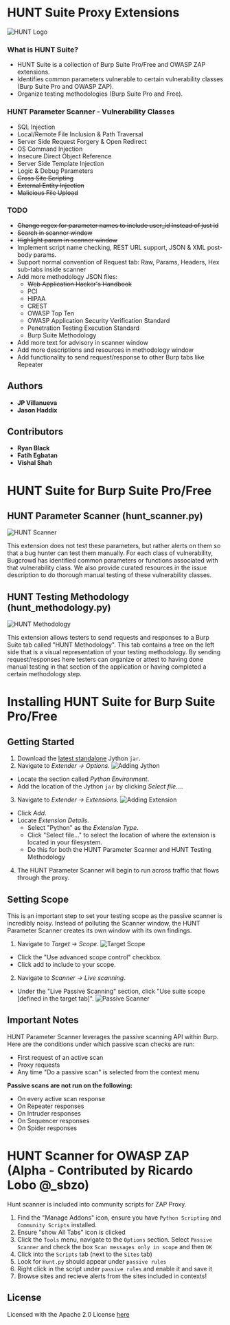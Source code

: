 # HUNT Suite Proxy Extensions 

![HUNT Logo](/images/logo.png)

### What is HUNT Suite?
* HUNT Suite is a collection of Burp Suite Pro/Free and OWASP ZAP extensions.
* Identifies common parameters vulnerable to certain vulnerability classes (Burp Suite Pro and OWASP ZAP). 
* Organize testing methodologies (Burp Suite Pro and Free).

### HUNT Parameter Scanner - Vulnerability Classes

* SQL Injection
* Local/Remote File Inclusion & Path Traversal
* Server Side Request Forgery & Open Redirect
* OS Command Injection
* Insecure Direct Object Reference
* Server Side Template Injection
* Logic & Debug Parameters
* ~~Cross Site Scripting~~
* ~~External Entity Injection~~
* ~~Malicious File Upload~~


### TODO
* ~~Change regex for parameter names to include user_id instead of just id~~
* ~~Search in scanner window~~
* ~~Highlight param in scanner window~~
* Implement script name checking, REST URL support, JSON & XML post-body params.
* Support normal convention of Request tab: Raw, Params, Headers, Hex sub-tabs inside scanner
* Add more methodology JSON files:
  * ~~Web Application Hacker's Handbook~~
  * PCI
  * HIPAA
  * CREST
  * OWASP Top Ten
  * OWASP Application Security Verification Standard
  * Penetration Testing Execution Standard
  * Burp Suite Methodology
* Add more text for advisory in scanner window
* Add more descriptions and resources in methodology window
* Add functionality to send request/response to other Burp tabs like Repeater

## Authors

* **JP Villanueva**
* **Jason Haddix**

## Contributors
* **Ryan Black**
* **Fatih Egbatan**
* **Vishal Shah**


# HUNT Suite for Burp Suite Pro/Free

## HUNT Parameter Scanner (hunt_scanner.py)

![HUNT Scanner](/images/scanner.png)

This extension does not test these parameters, but rather alerts on them so that a bug hunter can test them manually. For each class of vulnerability, Bugcrowd has identified common parameters or functions associated with that vulnerability class. We also provide curated resources in the issue description to do thorough manual testing of these vulnerability classes.

## HUNT Testing Methodology (hunt_methodology.py)

![HUNT Methodology](/images/methodology.png)

This extension allows testers to send requests and responses to a Burp Suite tab called "HUNT Methodology". This tab contains a tree on the left side that is a visual representation of your testing methodology. By sending request/responses here testers can organize or attest to having done manual testing in that section of the application or having completed a certain methodology step.

# Installing HUNT Suite for Burp Suite Pro/Free

## Getting Started
1. Download the [latest standalone](http://www.jython.org/downloads.html) Jython `jar`.
2. Navigate to *Extender -> Options*. 
  ![Adding Jython](/images/jython.png)
  * Locate the section called *Python Environment*.
  * Add the location of the Jython `jar` by clicking *Select file...*.
3. Navigate to *Extender -> Extensions*.
  ![Adding Extension](/images/extension.png)
  * Click *Add*.
  * Locate *Extension Details*.
    * Select "Python" as the *Extension Type*.
    * Click "Select file..." to select the location of where the extension is located in your filesystem.
    * Do this for both the HUNT Parameter Scanner and HUNT Testing Methodology
4. The HUNT Parameter Scanner will begin to run across traffic that flows through the proxy.

## Setting Scope
This is an important step to set your testing scope as the passive scanner is incredibly noisy. Instead of polluting the Scanner window, the HUNT Parameter Scanner creates its own window with its own findings.
1. Navigate to *Target -> Scope*.
  ![Target Scope](/images/target_scope.png)
  * Click the "Use advanced scope control" checkbox.
  * Click add to include to your scope.
2. Navigate to *Scanner -> Live scanning*.
  * Under the "Live Passive Scanning" section, click "Use suite scope \[defined in the target tab\]".
  ![Passive Scanner](/images/passive_scanner.png)

## Important Notes
HUNT Parameter Scanner leverages the passive scanning API within Burp. Here are the conditions under which passive scan checks are run: 
* First request of an active scan
* Proxy requests
* Any time "Do a passive scan" is selected from the context menu

**Passive scans are not run on the following:**
* On every active scan response
* On Repeater responses
* On Intruder responses
* On Sequencer responses
* On Spider responses

# HUNT Scanner for OWASP ZAP (Alpha - Contributed by Ricardo Lobo @_sbzo)
Hunt scanner is included into community scripts for ZAP Proxy.

1. Find the "Manage Addons" icon, ensure you have ``` Python Scripting ``` and ``` Community Scripts ``` installed.
2. Ensure "show All Tabs" icon is clicked
3. Click the ```Tools``` menu, navigate to the ```Options``` section. Select ```Passive Scanner``` and check the box ```Scan messages only in scope``` and then ```OK```
4. Click into the ``` Scripts ``` tab (next to the  ``` Sites ``` tab)
5. Look for ``` Hunt.py ``` should appear under ```passive rules```
6. Right click in the script under ```passive rules``` and enable it and save it
7. Browse sites and recieve alerts from the sites included in contexts!

## License
Licensed with the Apache 2.0 License [here](https://github.com/bugcrowd/HUNT/blob/master/license)
